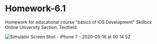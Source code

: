 # Homework-6.1
Homework for educational course "basics of iOS Development" Skillbox Online University
Section: Textfield


![Simulator Screen Shot - iPhone 7 - 2020-05-16 at 00 14 52](https://user-images.githubusercontent.com/50722317/82100610-5d5c0400-970a-11ea-9d18-f1b147acd057.png)
